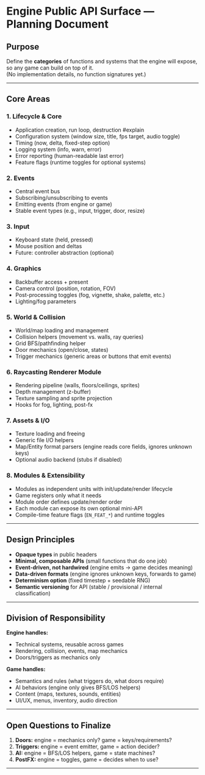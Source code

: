
# Engine Public API Surface — Planning Document

## Purpose
Define the **categories** of functions and systems that the engine will expose,  
so any game can build on top of it.  
(No implementation details, no function signatures yet.)

---

## Core Areas

### 1. Lifecycle & Core
- Application creation, run loop, destruction #explain
- Configuration system (window size, title, fps target, audio toggle)  
- Timing (now, delta, fixed-step option)  
- Logging system (info, warn, error)  
- Error reporting (human-readable last error)  
- Feature flags (runtime toggles for optional systems)

### 2. Events
- Central event bus  
- Subscribing/unsubscribing to events  
- Emitting events (from engine or game)  
- Stable event types (e.g., input, trigger, door, resize)  

### 3. Input
- Keyboard state (held, pressed)  
- Mouse position and deltas  
- Future: controller abstraction (optional)

### 4. Graphics
- Backbuffer access + present  
- Camera control (position, rotation, FOV)  
- Post-processing toggles (fog, vignette, shake, palette, etc.)  
- Lighting/fog parameters  

### 5. World & Collision
- World/map loading and management  
- Collision helpers (movement vs. walls, ray queries)  
- Grid BFS/pathfinding helper  
- Door mechanics (open/close, states)  
- Trigger mechanics (generic areas or buttons that emit events)  

### 6. Raycasting Renderer Module
- Rendering pipeline (walls, floors/ceilings, sprites)  
- Depth management (z-buffer)  
- Texture sampling and sprite projection  
- Hooks for fog, lighting, post-fx  

### 7. Assets & I/O
- Texture loading and freeing  
- Generic file I/O helpers  
- Map/Entity format parsers (engine reads core fields, ignores unknown keys)  
- Optional audio backend (stubs if disabled)  

### 8. Modules & Extensibility
- Modules as independent units with init/update/render lifecycle  
- Game registers only what it needs  
- Module order defines update/render order  
- Each module can expose its own optional mini-API  
- Compile-time feature flags (`EN_FEAT_*`) and runtime toggles  

---

## Design Principles
- **Opaque types** in public headers  
- **Minimal, composable APIs** (small functions that do one job)  
- **Event-driven, not hardwired** (engine emits → game decides meaning)  
- **Data-driven formats** (engine ignores unknown keys, forwards to game)  
- **Determinism option** (fixed timestep + seedable RNG)  
- **Semantic versioning** for API (stable / provisional / internal classification)  

---

## Division of Responsibility

**Engine handles:**
- Technical systems, reusable across games  
- Rendering, collision, events, map mechanics  
- Doors/triggers as mechanics only  

**Game handles:**
- Semantics and rules (what triggers do, what doors require)  
- AI behaviors (engine only gives BFS/LOS helpers)  
- Content (maps, textures, sounds, entities)  
- UI/UX, menus, inventory, audio direction  

---

## Open Questions to Finalize
1. **Doors:** engine = mechanics only? game = keys/requirements?  
2. **Triggers:** engine = event emitter, game = action decider?  
3. **AI:** engine = BFS/LOS helpers, game = state machines?  
4. **PostFX:** engine = toggles, game = decides when to use?  

---
